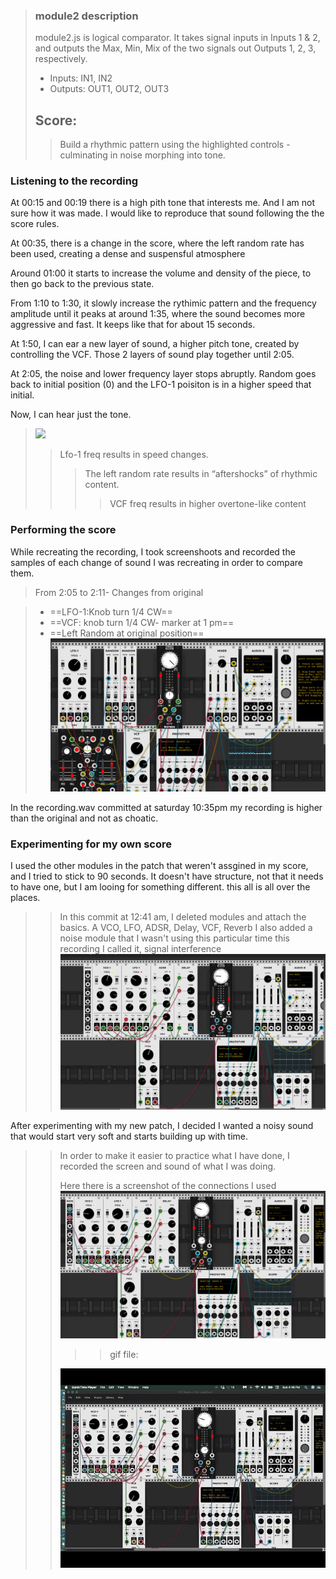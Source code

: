 > ### module2 description
> module2.js is logical comparator. It takes signal inputs in Inputs 1 & 2, and outputs the Max, Min, Mix of the two signals out Outputs 1, 2, 3, respectively. 
> 
> - Inputs: IN1, IN2
> - Outputs: OUT1, OUT2, OUT3
> 
> ## Score:
> 
> >Build a rhythmic pattern using the highlighted controls - culminating in noise morphing into tone.
>   

### Listening to the recording

At 00:15 and 00:19 there is a high pith tone that interests me. And I am not sure how it was made. I would like to reproduce that sound following the the score rules. 

At 00:35, there is a change in the score, where the left random rate has been used, creating a dense and suspensful atmosphere

Around 01:00 it starts to increase the volume and density of the piece, to then go back to the previous state.  
 
From 1:10 to 1:30, it slowly increase the rythimic pattern and the frequency amplitude until it  peaks at around 1:35, where the sound becomes more aggressive and fast. It keeps like that for about 15 seconds.  

At 1:50, I can ear a new layer of sound, a higher pitch tone, created by controlling the VCF. Those 2 layers of sound play together until 2:05.  

At 2:05, the noise and lower frequency layer stops abruptly. Random goes back to initial position (0) and the LFO-1 poisiton is in a higher speed that initial.
 
 Now, I can hear just the tone.


> <img src="https://i.imgur.com/PRBBGu9.png">
> 
> >Lfo-1 freq results in speed changes.<br/>
> > >The left random rate results in “aftershocks” of rhythmic content.<br/>
> > > >VCF freq results in higher overtone-like content  

### Performing the score	  
  While recreating the recording, I took screenshoots and recorded the samples of each change of sound I was recreating in order to compare them. 
  
  > From 2:05 to 2:11- Changes from original 
  
  >* ==LFO-1:Knob turn 1/4 CW==  
  >* ==VCF: knob turn 1/4 CW- marker at 1 pm==
  >* ==Left Random at original position==
  ![End of score](extensions/recording2.png "End_2:05-2:11")  
  
  In the recording.wav committed at saturday 10:35pm my recording is higher than the original and not as choatic. 
  
### Experimenting for my own score

I used the other modules in the patch that weren't assgined in my score, and I tried to stick to 90 seconds. It doesn't have structure, not that it needs to have one, but I am looing for something different. this all is all over the places. 

>> In this commit at 12:41 am, I deleted modules and attach the basics. A VCO, LFO, ADSR, Delay, VCF, Reverb
>> I also added a noise module that I wasn't using this particular time
>> this recording I called it, signal interference
>>  ![Commit 12:45](extensions/commit12-45.png "Commit 12:45")  
>> 

After experimenting with my new patch, I decided I wanted a noisy sound that would start very soft and starts building up with time.  
>> In order to make it easier to practice what I have done, I recorded the screen and sound of what I was doing.  
>>  
>>  Here there is a screenshot of the connections I used
>> ![last Patch](extensions/lastPatch.png "Last Patch")
>> >> gif file:  
>> 
>> ![last Patch](extensions/recording4-005.gif "Last Patch")


